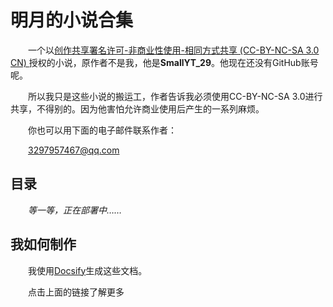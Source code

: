  <style type="text/css">
    p {
      text-indent:2em;
    }
 </style>
# 明月的小说合集

一个以[创作共享署名许可-非商业性使用-相同方式共享 (CC-BY-NC-SA 3.0 CN) ](https://creativecommons.org/licenses/by-nc-sa/3.0/cn/)授权的小说，原作者不是我，他是**SmallYT_29**。他现在还没有GitHub账号呢。

所以我只是这些小说的搬运工，作者告诉我必须使用CC-BY-NC-SA 3.0进行共享，不得别的。因为他害怕允许商业使用后产生的一系列麻烦。

你也可以用下面的电子邮件联系作者：

[3297957467@qq.com](mailto:3297957467@qq.com)
## 目录
*等一等，正在部署中……*
## 我如何制作

我使用[Docsify](https://docsify.js.org/)生成这些文档。 

点击上面的链接了解更多

